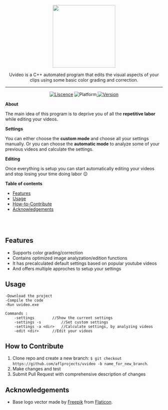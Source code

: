<p align="center">
	<img width="200px" src="https://i.imgur.com/t1hhMP5.png"/>
</p>
<p align="center">
	Uvideo is a C++ automated program that edits the visual aspects of your clips using some basic color grading and correction. 
</p>
	
---------

<p align="center">
	<a href="">   <img src="https://img.shields.io/badge/Liscence-MIT-green" alt="Liscence"></a>   <img src="https://img.shields.io/badge/Platform-Windows-lightgray" alt="Platform"></a><a href="">   <img src="https://img.shields.io/badge/Version-1.013-blue"alt="Version"></a>
</p>


**About**

The main idea of this program is to deprive you of all the **repetitive labor** while editing your videos.

**Settings**

You can either choose the **custom mode** and choose all your settings manually. 
Or you can choose the **automatic mode** to analyze some of your previous videos and calculate the settings.

**Editing**

Once everything is setup you can start automatically editing your videos  and stop losing your time doing labor :wink:


**Table of contents**
* [Features](#Features)
* [Usage](#Usage)
* [How-to-Contribute](#How-to-Contribute)
* [Acknowledgements](#Acknowledgements)


<br></br>
**Features**
---
- Supports color grading/correction 
- Contains optimized image analyzation/edition functions
- It has precalculated default settings based on popular youtube videos
- And offers multiple approches to setup your settings

**Usage**
---
```
-Download the project
-Compile the code
-Run uvideo.exe

Commands :
	-settings		 //Show the current settings
	-settings -s	  	 //Set custom settings
	-settings -a <dir>	 //Calculate settings, by analyzing videos
	-edit <dir>		 //Edit your videos
```

**How to Contribute**
---

1. Clone repo and create a new branch: `$ git checkout https://github.com/aflprojects/uvideo -b name_for_new_branch`.
2. Make changes and test
3. Submit Pull Request with comprehensive description of changes

**Acknowledgements**
---
+ Base logo vector made by [Freepik](https://www.freepik.com/) from [Flaticon](www.flaticon.com).

